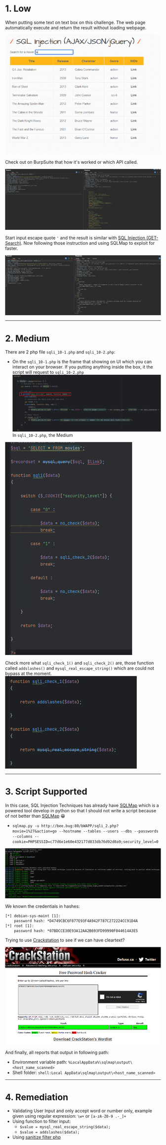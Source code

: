 # 1. Low

When putting some text on text box on this challenge. The web page automatically execute and return the result without loading webpage.

![SQL_AJJq_L0.png](image/SQL_AJJq_L0.png)

Check out on BurpSuite that how it's worked or which API called.

![SQL_AJJq_L1.png](image/SQL_AJJq_L1.png)

Start input escape quote `'` and the result is similar with [SQL Injection (GET-Search)](SQL%20Injection%20(GET-Search)). Now following those instruction and using SQLMap to exploit for faster.

![SQL_AJJq_L2.png](image/SQL_AJJq_L2.png)

---
# 2. Medium
There are 2 php file `sqli_10-1.php` and `sqli_10-2.php`:
- On the `sqli_10-1.php` is the frame that showing on UI which you can interact on your browser. If you putting anything inside the box, it the script will request to `sqli_10-2.php`
![SQL_AJJq_M0.png](image/SQL_AJJq_M0.png)
In `sqli_10-2.php`, the Medium 

![SQL_AJJq_M1.png](image/SQL_AJJq_M1.png)

Check more what `sqli_check_1()` and `sqli_check_2()` are, those function called `addslashes()` and `mysql_real_escape_string()` which are could not bypass at the moment.
![SQL_AJJq_M2.png](image/SQL_AJJq_M2.png)

---
# 3. Script Supported
In this case, SQL Injection Techniques has already have [SQLMap](https://sqlmap.org/) which is a powered tool develop in python so that I should not write a script because of not better than [SQLMap](https://sqlmap.org/) 😁
- `sqlmap.py -u http://bee.bug:80/bWAPP/sqli_2.php?movie=1%27&action=go --hostname --tables --users --dbs --passwords --columns --cookie=PHPSESSID=c77d6e1e60e432177d833db76d92d0a9;security_level=0`

![SQL_G-S-SS0.png](image/SQL_G-S-SS0.png)

We known the credentials in hashes:
```shell
[*] debian-sys-maint [1]:
    password hash: *D4749CBC6F877E93F4A942F787C272224CC91D4A
[*] root [1]:
    password hash: *07BDCCE30E93A12AA2B693FD99990F044614A3E5
```
Trying to use [Crackstation](https://crackstation.net/) to see if we can have cleartext?

![SQL_G-S-SS1.png](image/SQL_G-S-SS1.png)

And finally, all reports that output in following path: 
- Environment variable path: `%LocalAppData%\sqlmap\output\<host_name_scanned>`
- Shell folder: `shell:Local AppData\sqlmap\output\<host_name_scanned>`

---
# 4. Remediation

- Validating User Input and only accept word or number only, example given using regular expression: `\w+` or `[a-zA-Z0-9 .-_]+`
- Using function to filter input: 
	- `$value = mysql_real_escape_string($data);`
	- `$value = addslashes($data);`
- Using [sanitize filter php](https://www.php.net/manual/en/filter.filters.sanitize.php)